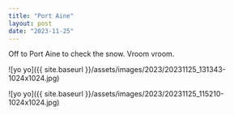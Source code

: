 ```yaml
---
title: "Port Aine"
layout: post
date: "2023-11-25"
---
```


Off to Port Aine to check the snow. Vroom vroom.

![yo yo]({{ site.baseurl }}/assets/images/2023/20231125_131343-1024x1024.jpg)

![yo yo]({{ site.baseurl }}/assets/images/2023/20231125_115210-1024x1024.jpg)

